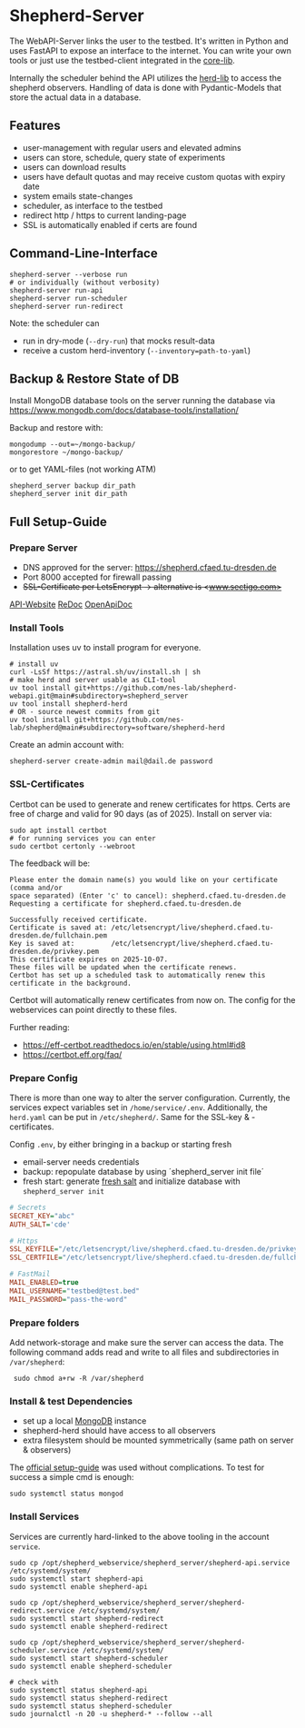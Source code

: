 # Shepherd-Server

The WebAPI-Server links the user to the testbed.
It's written in Python and uses FastAPI to expose an interface to the internet.
You can write your own tools or just use the testbed-client integrated in the [core-lib](https://pypi.org/project/shepherd_core).

Internally the scheduler behind the API utilizes the [herd-lib](https://pypi.org/project/shepherd_herd) to access the shepherd observers.
Handling of data is done with Pydantic-Models that store the actual data in a database.

## Features

- user-management with regular users and elevated admins
- users can store, schedule, query state of experiments
- users can download results
- users have default quotas and may receive custom quotas with expiry date
- system emails state-changes
- scheduler, as interface to the testbed
- redirect http / https to current landing-page
- SSL is automatically enabled if certs are found

## Command-Line-Interface

```Shell
shepherd-server --verbose run
# or individually (without verbosity)
shepherd-server run-api
shepherd-server run-scheduler
shepherd-server run-redirect
```

Note: the scheduler can

- run in dry-mode (`--dry-run`) that mocks result-data
- receive a custom herd-inventory (`--inventory=path-to-yaml`)

## Backup & Restore State of DB

Install MongoDB database tools on the server running the database via <https://www.mongodb.com/docs/database-tools/installation/>

Backup and restore with:

```Shell
mongodump --out=~/mongo-backup/
mongorestore ~/mongo-backup/
```

or to get YAML-files (not working ATM)

```
shepherd_server backup dir_path
shepherd_server init dir_path
```

## Full Setup-Guide

### Prepare Server

- DNS approved for the server: <https://shepherd.cfaed.tu-dresden.de>
- Port 8000 accepted for firewall passing
- ~~SSL-Certificate per LetsEncrypt -> alternative is <www.sectigo.com>~~

[API-Website](http://127.0.0.1:8000/)
[ReDoc](http://127.0.0.1:8000/doc)
[OpenApiDoc](http://127.0.0.1:8000/doc0)

### Install Tools

Installation uses uv to install program for everyone.

```Shell
# install uv
curl -LsSf https://astral.sh/uv/install.sh | sh
# make herd and server usable as CLI-tool
uv tool install git+https://github.com/nes-lab/shepherd-webapi.git@main#subdirectory=shepherd_server
uv tool install shepherd-herd
# OR - source newest commits from git
uv tool install git+https://github.com/nes-lab/shepherd@main#subdirectory=software/shepherd-herd
```

Create an admin account with:

```Shell
shepherd-server create-admin mail@dail.de password
```

### SSL-Certificates

Certbot can be used to generate and renew certificates for https.
Certs are free of charge and valid for 90 days (as of 2025).
Install on server via:

```Shell
sudo apt install certbot
# for running services you can enter
sudo certbot certonly --webroot
```

The feedback will be:

```
Please enter the domain name(s) you would like on your certificate (comma and/or
space separated) (Enter 'c' to cancel): shepherd.cfaed.tu-dresden.de
Requesting a certificate for shepherd.cfaed.tu-dresden.de

Successfully received certificate.
Certificate is saved at: /etc/letsencrypt/live/shepherd.cfaed.tu-dresden.de/fullchain.pem
Key is saved at:         /etc/letsencrypt/live/shepherd.cfaed.tu-dresden.de/privkey.pem
This certificate expires on 2025-10-07.
These files will be updated when the certificate renews.
Certbot has set up a scheduled task to automatically renew this certificate in the background.
```

Certbot will automatically renew certificates from now on.
The config for the webservices can point directly to these files.

Further reading:
- https://eff-certbot.readthedocs.io/en/stable/using.html#id8
- https://certbot.eff.org/faq/

### Prepare Config

There is more than one way to alter the server configuration.
Currently, the services expect variables set in `/home/service/.env`.
Additionally, the `herd.yaml` can be put in `/etc/shepherd/`.
Same for the SSL-key & -certificates.

Config `.env`, by either bringing in a backup or starting fresh

- email-server needs credentials
- backup: repopulate database by using ´shepherd_server init file´
- fresh start: generate [fresh salt](https://github.com/nes-lab/shepherd-webapi/blob/main/shepherd_server/scripts/salt_generator.py) and initialize database with `shepherd_server init`

```ini
# Secrets
SECRET_KEY="abc"
AUTH_SALT='cde'

# Https
SSL_KEYFILE="/etc/letsencrypt/live/shepherd.cfaed.tu-dresden.de/privkey.pem"
SSL_CERTFILE="/etc/letsencrypt/live/shepherd.cfaed.tu-dresden.de/fullchain.pem"

# FastMail
MAIL_ENABLED=true
MAIL_USERNAME="testbed@test.bed"
MAIL_PASSWORD="pass-the-word"
```

### Prepare folders

Add network-storage and make sure the server can access the data.
The following command adds read and write to all files and subdirectories in `/var/shepherd`:

```Shell
 sudo chmod a+rw -R /var/shepherd
```

### Install & test Dependencies

- set up a local [MongoDB](https://www.mongodb.com/docs/manual/tutorial/install-mongodb-on-ubuntu/) instance
- shepherd-herd should have access to all observers
- extra filesystem should be mounted symmetrically (same path on server & observers)

The [official setup-guide](https://www.mongodb.com/docs/manual/tutorial/install-mongodb-on-ubuntu/) was used without complications.
To test for success a simple cmd is enough:

```Shell
sudo systemctl status mongod
```

### Install Services

Services are currently hard-linked to the above tooling in the account `service`.

```Shell
sudo cp /opt/shepherd_webservice/shepherd_server/shepherd-api.service /etc/systemd/system/
sudo systemctl start shepherd-api
sudo systemctl enable shepherd-api

sudo cp /opt/shepherd_webservice/shepherd_server/shepherd-redirect.service /etc/systemd/system/
sudo systemctl start shepherd-redirect
sudo systemctl enable shepherd-redirect

sudo cp /opt/shepherd_webservice/shepherd_server/shepherd-scheduler.service /etc/systemd/system/
sudo systemctl start shepherd-scheduler
sudo systemctl enable shepherd-scheduler

# check with
sudo systemctl status shepherd-api
sudo systemctl status shepherd-redirect
sudo systemctl status shepherd-scheduler
sudo journalctl -n 20 -u shepherd-* --follow --all
```
